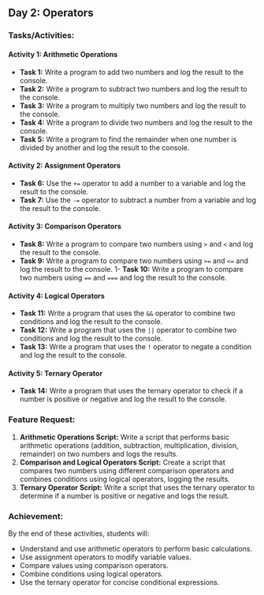 ## Day 2: Operators

### Tasks/Activities:

#### Activity 1: Arithmetic Operations

- **Task 1:** Write a program to add two numbers and log the result to the console.
- **Task 2:** Write a program to subtract two numbers and log the result to the console.
- **Task 3:** Write a program to multiply two numbers and log the result to the console.
- **Task 4:** Write a program to divide two numbers and log the result to the console.
- **Task 5:** Write a program to find the remainder when one number is divided by another and log the result to the console.

#### Activity 2: Assignment Operators

- **Task 6:** Use the `+=` operator to add a number to a variable and log the result to the console.
- **Task 7:** Use the `-=` operator to subtract a number from a variable and log the result to the console.

#### Activity 3: Comparison Operators

- **Task 8:** Write a program to compare two numbers using `>` and `<` and log the result to the console.
- **Task 9:** Write a program to compare two numbers using `>=` and `<=` and log the result to the console.
1- **Task 10:** Write a program to compare two numbers using `==` and `===` and log the result to the console.

#### Activity 4: Logical Operators

- **Task 11:** Write a program that uses the `&&` operator to combine two conditions and log the result to the console.
- **Task 12:** Write a program that uses the `||` operator to combine two conditions and log the result to the console.
- **Task 13:** Write a program that uses the `!` operator to negate a condition and log the result to the console.

#### Activity 5: Ternary Operator

- **Task 14:** Write a program that uses the ternary operator to check if a number is positive or negative and log the result to the console.

### Feature Request:

1. **Arithmetic Operations Script:** Write a script that performs basic arithmetic operations (addition, subtraction, multiplication, division, remainder) on two numbers and logs the results.
2. **Comparison and Logical Operators Script:** Create a script that compares two numbers using different comparison operators and combines conditions using logical operators, logging the results.
3. **Ternary Operator Script:** Write a script that uses the ternary operator to determine if a number is positive or negative and logs the result.

### Achievement:

By the end of these activities, students will:

- Understand and use arithmetic operators to perform basic calculations.
- Use assignment operators to modify variable values.
- Compare values using comparison operators.
- Combine conditions using logical operators.
- Use the ternary operator for concise conditional expressions.
